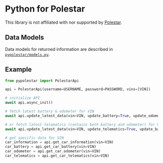 # Python for Polestar

This library is not affiliated with nor supported by [Polestar](https://www.polestar.com).


## Data Models

Data models for returned information are described in [`pypolestar/models.py`](pypolestar/models.py).


## Example

```python
from pypolestar import PolestarApi

api = PolestarApi(username=USERNAME, password=PASSWORD, vins=[VIN])

# initialize API
await api.async_init()

# fetch latest battery & odometer for VIN
await api.update_latest_data(vin=VIN, update_battery=True, update_odometer=True)

# or fetch latest telematics (contains both battery and odometer) for VIN
await api.update_latest_data(vin=VIN, update_telematics=True, update_battery=False, update_odometer=False)

# get specific data for VIN
car_information = api.get_car_information(vin=VIN)
car_battery = api.get_car_battery(vin=VIN)
car_odometer = api.get_car_odometer(vin=VIN)
car_telematics = api.get_car_telematics(vin=VIN)
```
